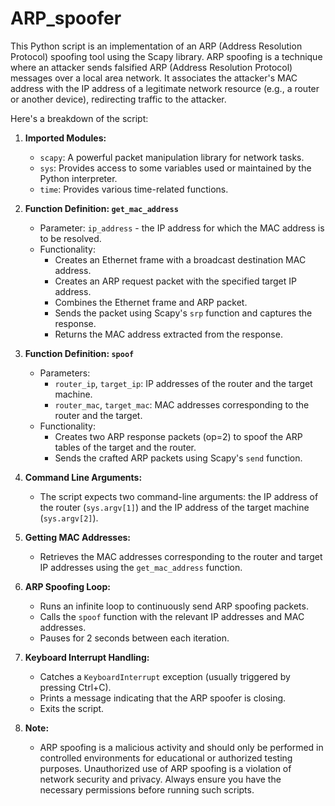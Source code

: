 # ARP_spoofer
This Python script is an implementation of an ARP (Address Resolution Protocol) spoofing tool using the Scapy library. 
ARP spoofing is a technique where an attacker sends falsified ARP (Address Resolution Protocol) messages over a local area network. 
It associates the attacker's MAC address with the IP address of a legitimate network resource (e.g., a router or another device), redirecting traffic to the attacker.

Here's a breakdown of the script:

1. **Imported Modules:**
   - `scapy`: A powerful packet manipulation library for network tasks.
   - `sys`: Provides access to some variables used or maintained by the Python interpreter.
   - `time`: Provides various time-related functions.

2. **Function Definition: `get_mac_address`**
   - Parameter: `ip_address` - the IP address for which the MAC address is to be resolved.
   - Functionality:
     - Creates an Ethernet frame with a broadcast destination MAC address.
     - Creates an ARP request packet with the specified target IP address.
     - Combines the Ethernet frame and ARP packet.
     - Sends the packet using Scapy's `srp` function and captures the response.
     - Returns the MAC address extracted from the response.

3. **Function Definition: `spoof`**
   - Parameters:
     - `router_ip`, `target_ip`: IP addresses of the router and the target machine.
     - `router_mac`, `target_mac`: MAC addresses corresponding to the router and the target.
   - Functionality:
     - Creates two ARP response packets (op=2) to spoof the ARP tables of the target and the router.
     - Sends the crafted ARP packets using Scapy's `send` function.

4. **Command Line Arguments:**
   - The script expects two command-line arguments: the IP address of the router (`sys.argv[1]`) and the IP address of the target machine (`sys.argv[2]`).

5. **Getting MAC Addresses:**
   - Retrieves the MAC addresses corresponding to the router and target IP addresses using the `get_mac_address` function.

6. **ARP Spoofing Loop:**
   - Runs an infinite loop to continuously send ARP spoofing packets.
   - Calls the `spoof` function with the relevant IP addresses and MAC addresses.
   - Pauses for 2 seconds between each iteration.

7. **Keyboard Interrupt Handling:**
   - Catches a `KeyboardInterrupt` exception (usually triggered by pressing Ctrl+C).
   - Prints a message indicating that the ARP spoofer is closing.
   - Exits the script.

8. **Note:**
   - ARP spoofing is a malicious activity and should only be performed in controlled environments for educational or authorized testing purposes. Unauthorized use of ARP spoofing is a violation of network security and privacy. Always ensure you have the necessary permissions before running such scripts.
